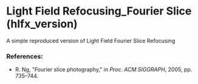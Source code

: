 # Light Field Refocusing_Fourier Slice (hlfx_version)
A simple reproduced version of Light Field Fourier Slice Refocusing

### References:
* R. Ng, "Fourier slice photography," in *Proc. ACM SIGGRAPH*, 2005, pp. 735–744.
